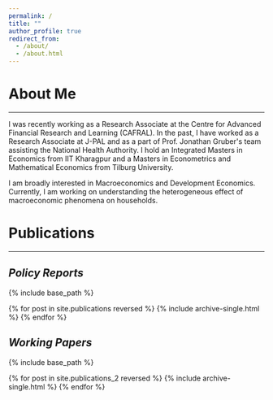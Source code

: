 ```yaml
---
permalink: /
title: ""
author_profile: true
redirect_from: 
  - /about/
  - /about.html
---
```


About Me
======
***

I was recently working as a Research Associate at the Centre for Advanced Financial Research and Learning (CAFRAL). In the past, I have worked as a Research Associate at J-PAL and as a part of Prof. Jonathan Gruber's team assisting the National Health Authority. I hold an Integrated Masters in Economics from IIT Kharagpur and a Masters in Econometrics and Mathematical Economics from Tilburg University. 

I am broadly interested in Macroeconomics and Development Economics. Currently, I am working on understanding the heterogeneous effect of macroeconomic phenomena on households.



Publications
======
***
<!-- 
Solo-Authored
------
* Decrypting Inflation Inequality in India
  * SSRN Working Paper

Assisted In
------
- CAFRAL. (2023). _India Finance Report 2023: Connecting the Last Mile._
- Gruber, J., Aggarwal, V., Rao, K., Agrawal, R., Sachdeva, S., & Verma, S. (2022). _Does Hospital Empanelment Impact Utilization of PM-JAY?_
- NCAER. (2018). _The NCAER State Investment Potential Index (N-SIPI) 2018 Report._
-->

_Policy Reports_
------
{% include base_path %}

{% for post in site.publications reversed %} {% include archive-single.html %} {% endfor %}

_Working Papers_
------
{% include base_path %}

{% for post in site.publications_2 reversed %} {% include archive-single.html %} {% endfor %}
